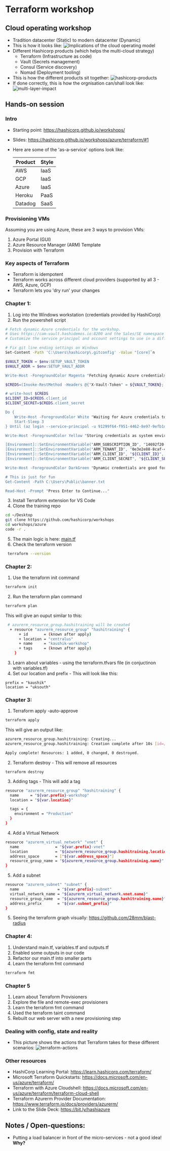 # Terraform workshop

## Cloud operating workshop
* Tradition datacenter (Static) to modern datacenter (Dynamic)
* This is how it looks like:
![Implications of the cloud operating model](cloud-operating-model.jpg)
* Different Hashicorp products (which helps the multi-cloud strategy)
    - Terraform (Infrastructure as code)
    - Vault (Secrets management)
    - Consul (Service discovery)
    - Nomad (Deployment tooling)
* This is how the different products sit together:
![hashicorp-products](hashicorp-products.jpg)
* If done correctly, this is how the orgnisation can/shall look like:
![multi-layer-impact](multi-layer-impact.jpg)

## Hands-on session

### Intro
* Starting point: https://hashicorp.github.io/workshops/
* Slides: https://hashicorp.github.io/workshops/azure/terraform/#1 
* Here are some of the 'as-a-service' options look like:

    | Product | Style |
    | --- | --- |
    | AWS | IaaS |
    | GCP | IaaS |
    | Azure | IaaS |
    |Heroku | PaaS |
    | Datadog | SaaS |

### Provisioning VMs
Assuming you are using Azure, these are 3 ways to provision VMs:
1. Azure Portal (GUI)
2. Azure Resource Manager (ARM) Template 
3. Provision with Terraform

### Key aspects of Terraform
* Terraform is idempotent 
* Terraform works across different cloud providers (supported by all 3 - AWS, Azure, GCP)
* Terraform lets you 'dry run' your changes

### Chapter 1:
1. Log into the Windows workstation (credentials provided by HashiCorp)
2.  Run the powershell script
```bash
# Fetch dynamic Azure credentials for the workshop.
# Uses https://cam-vault.hashidemos.io:8200 and the Sales/SE namespace
# Customize the service principal and account settings to use in a different account

# Fix git line ending settings on Windows
Set-Content -Path 'C:\Users\hashicorp\.gitconfig' -Value "[core]`n        autocrlf = false"

$VAULT_TOKEN = $env:SETUP_VAULT_TOKEN
$VAULT_ADDR = $env:SETUP_VAULT_ADDR

Write-Host -ForegroundColor Magenta "Fetching dynamic Azure credentials from HashiCorp Vault..."

$CREDS=(Invoke-RestMethod -Headers @{"X-Vault-Token" = ${VAULT_TOKEN}; "X-Vault-Namespace" = "Sales/SE"} -Method GET -Uri ${VAULT_ADDR}/v1/azure/creds/se-training-workstation).data

# write-host $CREDS
$CLIENT_ID=$CREDS.client_id
$CLIENT_SECRET=$CREDS.client_secret

Do {
    Write-Host -ForegroundColor White "Waiting for Azure credentials to be ready..."
    Start-Sleep 3
} Until (az login --service-principal -u 91299f64-f951-4462-8e97-9efb1d215501 -p $CLIENT_SECRET --tenant $env:ARM_TENANT_ID --allow-no-subscription 2> $null)

Write-Host -ForegroundColor Yellow "Storing credentials as system environment variables..."

[Environment]::SetEnvironmentVariable("ARM_SUBSCRIPTION_ID", "14692f20-9428-451b-8298-102ed4e39c2a", "Machine")
[Environment]::SetEnvironmentVariable("ARM_TENANT_ID", "0e3e2e88-8caf-41ca-b4da-e3b33b6c52ec", "Machine")
[Environment]::SetEnvironmentVariable("ARM_CLIENT_ID", "${CLIENT_ID}", "Machine")
[Environment]::SetEnvironmentVariable("ARM_CLIENT_SECRET", "${CLIENT_SECRET}", "Machine")

Write-Host -ForegroundColor DarkGreen "Dynamic credentials are good for 8 hours. You may proceed with the workshop."

# This is just for fun
Get-Content -Path C:\Users\Public\banner.txt

Read-Host -Prompt "Press Enter to Continue..."
```
3. Install Terraform extension for VS Code
4. Clone the training repo
```bash
cd ~/Desktop
git clone https://github.com/hashicorp/workshops
cd workshops/azure
code -r .
```
5. The main logic is here: [main.tf](main.tf)
6. Check the terraform version
```bash
 terraform --version
```

### Chapter 2:
1. Use the terraform init command
```bash
terraform init
```
2. Run the terraform plan command
```bash
terraform plan
```
This will give an ouput similar to this:
```bash
 # azurerm_resource_group.hashitraining will be created
  + resource "azurerm_resource_group" "hashitraining" {
      + id       = (known after apply)
      + location = "centralus"
      + name     = "kaushik-workshop"
      + tags     = (known after apply)
    }
```

3. Learn about variables - using the terraform.tfvars file (in conjuctinon with variables.tf)
4. Set our location and prefix - This will look like this:
```
prefix = "kaushik"
location = "uksouth"
```

### Chapter 3:
1. Terraform apply -auto-approve
```bash
terraform apply
```
This will give an output like:
```bash
azurerm_resource_group.hashitraining: Creating...
azurerm_resource_group.hashitraining: Creation complete after 10s [id=/subscriptions/14692f20-9428-451b-8298-102ed4e39c2a/resourceGroups/kaushik-workshop]

Apply complete! Resources: 1 added, 0 changed, 0 destroyed.
```
2. Terraform destroy - This will remove all resources
```
terraform destroy
```
3. Adding tags - This will add a tag
```bash
resource "azurerm_resource_group" "hashitraining" {
  name     = "${var.prefix}-workshop"
  location = "${var.location}"

  tags = {
    environment = "Production"
  }
}
```
4. Add a Virtual Network
```bash
resource "azurerm_virtual_network" "vnet" {
  name                = "${var.prefix}-vnet"
  location            = "${azurerm_resource_group.hashitraining.location}"
  address_space       = ["${var.address_space}"]
  resource_group_name = "${azurerm_resource_group.hashitraining.name}"
}
``` 
5. Add a subnet
```bash
resource "azurerm_subnet" "subnet" {
  name                 = "${var.prefix}-subnet"
  virtual_network_name = "${azurerm_virtual_network.vnet.name}"
  resource_group_name  = "${azurerm_resource_group.hashitraining.name}"
  address_prefix       = "${var.subnet_prefix}"
}
```
5. Seeing the terraform graph visually: https://github.com/28mm/blast-radius

### Chapter 4:
1. Understand main.tf, variables.tf and outputs.tf
2. Enabled some outputs in our code
3. Refactor our main.tf into smaller parts
4. Learn the terraform fmt command
```bash
terraform fmt
```

### Chapter 5
1. Learn about Terraform Provisioners
2. Explore the file and remote-exec provisioners
3. Learn the terraform fmt command
4. Used the terraform taint command
5. Rebuilt our web server with a new provisioning step

### Dealing with config, state and reality
* This picture shows the actions that Terraform takes for these different scenarios:
![terraform-actions](terraform-actions.jpg)


### Other resources
* HashiCorp Learning Portal: https://learn.hashicorp.com/terraform/
* Microsoft Terraform Quickstarts: https://docs.microsoft.com/en-us/azure/terraform/
* Terraform with Azure Cloudshell: https://docs.microsoft.com/en-us/azure/terraform/terraform-cloud-shell
* Terraform Azurerm Provider Documentation: https://www.terraform.io/docs/providers/azurerm/
* Link to the Slide Deck: https://bit.ly/hashiazure

## Notes / Open-questions:
* Putting a load balancer in front of the micro-services - not a good idea! **Why?**

